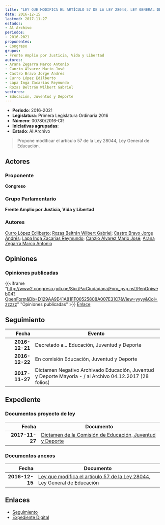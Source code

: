 ```yaml
---
title: "LEY QUE MODIFICA EL ARTÍCULO 57 DE LA LEY 28044, LEY GENERAL DE EDUCACIÓN"
date: 2016-12-15
lastmod: 2017-11-27
estados:
- Al Archivo
periodos:
- 2016-2021
proponentes:
- Congreso
grupos:
- Frente Amplio por Justicia, Vida y Libertad
autores:
- Arana Zegarra Marco Antonio
- Canzio Álvarez Mario José
- Castro Bravo Jorge Andrés
- Curro López Edilberto
- Lapa Inga Zacarías Reymundo
- Rozas Beltrán Wilbert Gabriel
sectores:
- Educación, Juventud y Deporte
---
```

- **Periodo**: 2016-2021
- **Legislatura**: Primera Legislatura Ordinaria 2016
- **Número**: 00780/2016-CR
- **Iniciativas agrupadas**: 
- **Estado**: Al Archivo

> Propone modificar el artículo 57 de la Ley 28044, Ley General de Educación.


## Actores

### Proponente

**Congreso**

### Grupo Parlamentario

**Frente Amplio por Justicia, Vida y Libertad**

### Autores

[Curro López Edilberto](mailto:mailto:ecurro@congreso.gob.pe); [Rozas Beltrán Wilbert Gabriel](mailto:mailto:wrozas@congreso.gob.pe); [Castro Bravo Jorge Andrés](mailto:mailto:jacastro@congreso.gob.pe); [Lapa Inga Zacarías Reymundo](mailto:mailto:zlapa@congreso.gob.pe); [Canzio Álvarez Mario José](mailto:mailto:mcanzio@congreso.gob.pe); [Arana Zegarra Marco Antonio](mailto:mailto:marana@congreso.gob.pe)

## Opiniones

### Opiniones publicadas

{{<iframe "http://www2.congreso.gob.pe/Sicr/ParCiudadana/Foro_pvp.nsf/RepOpiweb04?OpenForm&Db=D129AA9E41A81FF00525808A007E31C7&View=yyyy&Col=zzzzz" "Opiniones publicadas" >}}
[Enlace](http://www2.congreso.gob.pe/Sicr/ParCiudadana/Foro_pvp.nsf/RepOpiweb04?OpenForm&Db=D129AA9E41A81FF00525808A007E31C7&View=yyyy&Col=zzzzz)


## Seguimiento

| Fecha | Evento |
|------:|--------|
| **2016-12-21** | Decretado a... Educación, Juventud y Deporte |
| **2016-12-22** | En comisión Educación, Juventud y Deporte |
| **2017-11-27** | Dictamen Negativo Archivado Educación, Juventud y Deporte Mayoria - / al Archivo 04.12.2017 (28 folios) |

## Expediente

### Documentos proyecto de ley

| Fecha | Documento |
|------:|-----------|
| **2017-11-27** | [Dictamen de la Comisión de Educación, Juventud y Deporte](http://www.leyes.congreso.gob.pe/Documentos/2016_2021/ADLP/Normas_Legales/30668-LEY.pdf) |

### Documentos anexos

| Fecha | Documento |
|------:|-----------|
| **2016-12-15** | [Ley que modifica el artículo 57 de la Ley 28044, Ley General de Educación](http://www.leyes.congreso.gob.pe/Documentos/2016_2021/Proyectos_de_Ley_y_de_Resoluciones_Legislativas/PL0078020161215.pdf) |

## Enlaces

- [Seguimiento](http://www2.congreso.gob.pe/Sicr/TraDocEstProc/CLProLey2016.nsf/f7fff46988ca05b1052578e100829cc7/2e6ee0854af0c9d00525808b0058644a?OpenDocument)
- [Expediente Digital](http://www2.congreso.gob.pe/Sicr/TraDocEstProc/Expvirt_2011.nsf/visbusqptramdoc1621/00780?opendocument)

